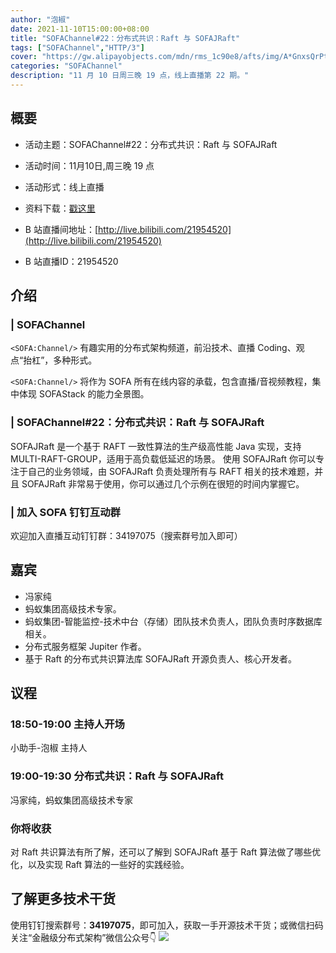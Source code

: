 ```yaml
---
author: "泡椒"
date: 2021-11-10T15:00:00+08:00
title: "SOFAChannel#22：分布式共识：Raft 与 SOFAJRaft"
tags: ["SOFAChannel","HTTP/3"]
cover: "https://gw.alipayobjects.com/mdn/rms_1c90e8/afts/img/A*GnxsQrPtzpEAAAAAAAAAAAAAARQnAQ"
categories: "SOFAChannel"
description: "11 月 10 日周三晚 19 点，线上直播第 22 期。"
---
```


## 概要

- 活动主题：SOFAChannel#22：分布式共识：Raft 与 SOFAJRaft

- 活动时间：11月10日,周三晚 19 点

- 活动形式：线上直播

- 资料下载：[戳这里](https://gw.alipayobjects.com/os/bmw-prod/de5638b4-5eef-408f-8fd4-1ee3826a4c76.pdf)

- B 站直播间地址：[http://live.bilibili.com/21954520](http://live.bilibili.com/21954520)

- B 站直播ID：21954520

## 介绍

### | SOFAChannel

`<SOFA:Channel/>` 有趣实用的分布式架构频道，前沿技术、直播 Coding、观点“抬杠”，多种形式。

`<SOFA:Channel/>` 将作为 SOFA 所有在线内容的承载，包含直播/音视频教程，集中体现 SOFAStack 的能力全景图。

### | SOFAChannel#22：分布式共识：Raft 与 SOFAJRaft

SOFAJRaft 是一个基于 RAFT 一致性算法的生产级高性能 Java 实现，支持 MULTI-RAFT-GROUP，适用于高负载低延迟的场景。 使用 SOFAJRaft 你可以专注于自己的业务领域，由 SOFAJRaft 负责处理所有与 RAFT 相关的技术难题，并且 SOFAJRaft 非常易于使用，你可以通过几个示例在很短的时间内掌握它。

### | 加入 SOFA 钉钉互动群

欢迎加入直播互动钉钉群：34197075（搜索群号加入即可）

## 嘉宾

- 冯家纯
- 蚂蚁集团高级技术专家。
- 蚂蚁集团-智能监控-技术中台（存储）团队技术负责人，团队负责时序数据库相关。
- 分布式服务框架 Jupiter 作者。
- 基于 Raft 的分布式共识算法库 SOFAJRaft 开源负责人、核心开发者。

## 议程

### 18:50-19:00  主持人开场

小助手-泡椒 主持人

### 19:00-19:30 分布式共识：Raft 与 SOFAJRaft

冯家纯，蚂蚁集团高级技术专家

### 你将收获

对 Raft 共识算法有所了解，还可以了解到 SOFAJRaft 基于 Raft 算法做了哪些优化，以及实现 Raft 算法的一些好的实践经验。
## 了解更多技术干货

使用钉钉搜索群号：**34197075**，即可加入，获取一手开源技术干货；或微信扫码关注“金融级分布式架构”微信公众号👇
![](https://gw.alipayobjects.com/mdn/rms_1c90e8/afts/img/A*gT8sT7fFmNoAAAAAAAAAAAAAARQnAQ)

